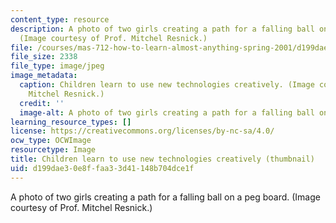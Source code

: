 ```yaml
---
content_type: resource
description: A photo of two girls creating a path for a falling ball on a peg board.
  (Image courtesy of Prof. Mitchel Resnick.)
file: /courses/mas-712-how-to-learn-almost-anything-spring-2001/d199dae30e8ffaa33d41148b704dce1f_mas-712s01-th.jpg
file_size: 2338
file_type: image/jpeg
image_metadata:
  caption: Children learn to use new technologies creatively. (Image courtesy of Prof.
    Mitchel Resnick.)
  credit: ''
  image-alt: A photo of two girls creating a path for a falling ball on a peg board.
learning_resource_types: []
license: https://creativecommons.org/licenses/by-nc-sa/4.0/
ocw_type: OCWImage
resourcetype: Image
title: Children learn to use new technologies creatively (thumbnail)
uid: d199dae3-0e8f-faa3-3d41-148b704dce1f
---
```

A photo of two girls creating a path for a falling ball on a peg board. (Image courtesy of Prof. Mitchel Resnick.)